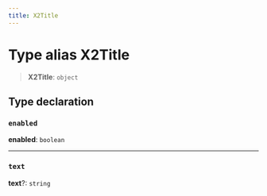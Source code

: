 ```yaml
---
title: X2Title
---
```


# Type alias X2Title

> **X2Title**: `object`

## Type declaration

### `enabled`

**enabled**: `boolean`

***

### `text`

**text**?: `string`
